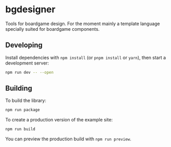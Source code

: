 # bgdesigner

Tools for boardgame design. For the moment mainly a template language specially suited for boardgame components.

## Developing

Install dependencies with `npm install` (or `pnpm install` or `yarn`), then start a development server:

```bash
npm run dev -- --open
```

## Building

To build the library:

```bash
npm run package
```

To create a production version of the example site:

```bash
npm run build
```

You can preview the production build with `npm run preview`.
